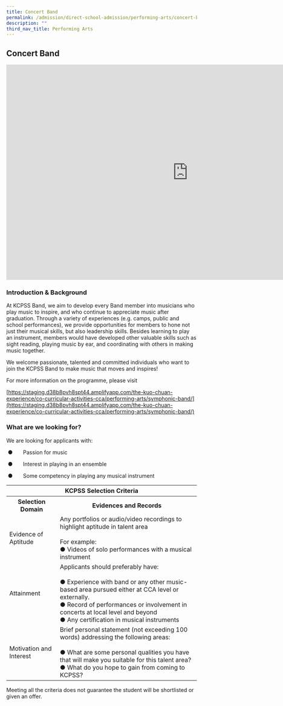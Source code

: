```yaml
---
title: Concert Band
permalink: /admission/direct-school-admission/performing-arts/concert-band/
description: ""
third_nav_title: Performing Arts
---
```

## Concert Band

<iframe allowfullscreen="true" height="569" width="960" frameborder="0" src="https://docs.google.com/presentation/d/e/2PACX-1vQ4CVtWlNlg1wfRlQsn_PXeQPoV8UCW3AYEAFZe3EaxjMd2fMRgSbNMt0ggGqaiUwri4ELW0dqV7M9o/embed?start=true&amp;loop=true&amp;delayms=3000"></iframe>

### Introduction &amp; Background


At KCPSS Band, we aim to develop every Band member into musicians who play music to inspire, and who continue to appreciate music after graduation. Through a variety of experiences (e.g. camps, public and school performances), we provide opportunities for members to hone not just their musical skills, but also leadership skills. Besides learning to play an instrument, members would have developed other valuable skills such as sight reading, playing music by ear, and coordinating with others in making music together.

We welcome passionate, talented and committed individuals who want to join the KCPSS Band to make music that moves and inspires!

For more information on the programme, please visit

[https://staging.d38b8pvh8spt44.amplifyapp.com/the-kuo-chuan-experience/co-curricular-activities-cca/performing-arts/symphonic-band/](https://staging.d38b8pvh8spt44.amplifyapp.com/the-kuo-chuan-experience/co-curricular-activities-cca/performing-arts/symphonic-band/)

### What are we looking for?


We are looking for applicants with:

&nbsp;●&nbsp;&nbsp;&nbsp;&nbsp;&nbsp;&nbsp;&nbsp;Passion for music

&nbsp;●&nbsp;&nbsp;&nbsp;&nbsp;&nbsp;&nbsp;&nbsp;Interest in playing in an ensemble

&nbsp;●&nbsp;&nbsp;&nbsp;&nbsp;&nbsp;&nbsp;&nbsp;Some competency in playing any musical instrument
 
 <table>
<thead>
  <tr>
    <th colspan="2">KCPSS Selection Criteria</th>
  </tr>
</thead>
<tbody>
  <tr>
    <th>Selection Domain</th>
    <th>Evidences and Records</th>
  </tr>
  <tr>
    <td>Evidence of Aptitude</td>
    <td>Any portfolios or audio/video recordings to highlight aptitude in talent area<br> <br>For example:<br>●       Videos of solo performances with a musical instrument</td>
  </tr>
  <tr>
    <td>Attainment</td>
    <td>Applicants should preferably have:<br> <br>●       Experience with band or any other music-based area pursued either at CCA level or externally.<br>●       Record of performances or involvement in concerts at local level and beyond<br>●       Any certification in musical instruments</td>
  </tr>
  <tr>
    <td>Motivation and Interest</td>
    <td>Brief personal statement (not exceeding 100 words) addressing the following areas:<br> <br>●       What are some personal qualities you have that will make you suitable for this talent area?<br>●       What do you hope to gain from coming to KCPSS?</td>
  </tr>
</tbody>
</table>

Meeting all the criteria does not guarantee the student will be shortlisted or given an offer.